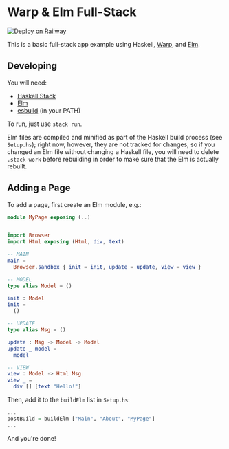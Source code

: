 # Warp & Elm Full-Stack

[![Deploy on Railway](https://railway.app/button.svg)](https://railway.app/new/template/NSeGz_?referralCode=Y68pBw)

This is a basic full-stack app example using Haskell, [Warp](https://hackage.haskell.org/package/warp), and [Elm](https://elm-lang.org).

## Developing
You will need:
- [Haskell Stack](https://docs.haskellstack.org/en/stable/)
- [Elm](https://elm-lang.org)
- [esbuild](https://esbuild.github.io/) (in your PATH)

To run, just use `stack run`.

Elm files are compiled and minified as part of the Haskell build process (see `Setup.hs`); right now, however, they are not tracked for changes, so if you changed an Elm file without changing a Haskell file, you will need to delete `.stack-work` before rebuilding in order to make sure that the Elm is actually rebuilt.

## Adding a Page
To add a page, first create an Elm module, e.g.:

```elm
module MyPage exposing (..)


import Browser
import Html exposing (Html, div, text)

-- MAIN
main =
  Browser.sandbox { init = init, update = update, view = view }

-- MODEL
type alias Model = ()

init : Model
init =
  ()

-- UPDATE
type alias Msg = ()

update : Msg -> Model -> Model
update _ model =
  model

-- VIEW
view : Model -> Html Msg
view _ =
  div [] [text "Hello!"]
```

Then, add it to the `buildElm` list in `Setup.hs`:

```haskell
...
postBuild = buildElm ["Main", "About", "MyPage"]
...
```

And you're done!
